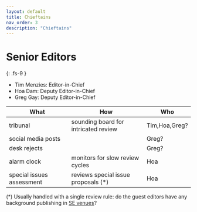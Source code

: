 ```yaml
---
layout: default
title: Chieftains
nav_order: 3
description: "Chieftains"
---
```


# Senior Editors
{: .fs-9 }

- Tim Menzies: Editor-in-Chief
- Hoa Dam: Deputy Editor-in-Chief
- Greg Gay:  Deputy Editor-in-Chief

| What              | How                                | Who    |
|-------------------|--------------------------------------|-------|
| tribunal          | sounding board for intricated review |  Tim,Hoa,Greg?     |
|social media posts |                                      |  Greg?     |
| desk rejects      |                                      |  Greg?      |
| alarm clock       | monitors for slow review cycles      |  Hoa     |
| special issues assessment | reviews special issue proposals (*) |  Hoa   |


(*) Usually handled with a single review rule: do the guest editors have any background publishing in [SE venues](https://scholar.google.com/citations?view_op=top_venues&hl=en&vq=eng_softwaresystems)?

 



